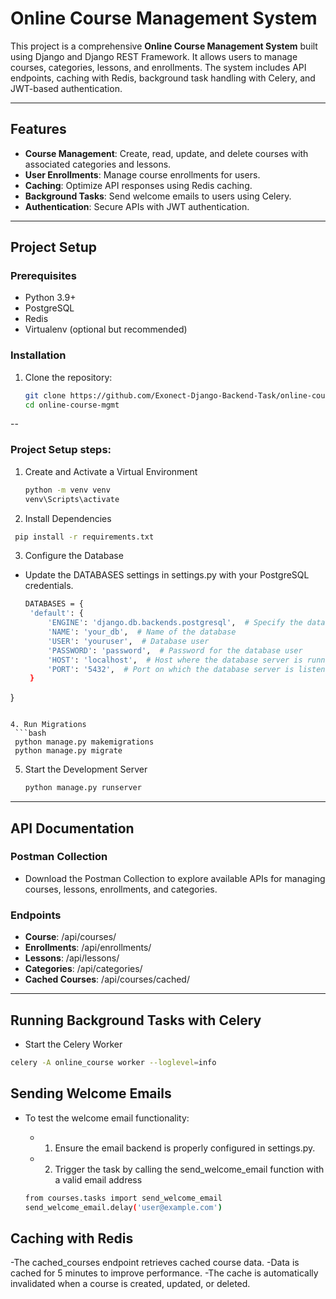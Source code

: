 # Online Course Management System

This project is a comprehensive **Online Course Management System** built using Django and Django REST Framework. It allows users to manage courses, categories, lessons, and enrollments. The system includes API endpoints, caching with Redis, background task handling with Celery, and JWT-based authentication.

---

## Features
- **Course Management**: Create, read, update, and delete courses with associated categories and lessons.
- **User Enrollments**: Manage course enrollments for users.
- **Caching**: Optimize API responses using Redis caching.
- **Background Tasks**: Send welcome emails to users using Celery.
- **Authentication**: Secure APIs with JWT authentication.

---

## Project Setup 

### Prerequisites
- Python 3.9+
- PostgreSQL
- Redis
- Virtualenv (optional but recommended)

### Installation
1. Clone the repository:
   ```bash
   git clone https://github.com/Exonect-Django-Backend-Task/online-course-mgmt.git
   cd online-course-mgmt
   ```
--
### Project Setup steps:
1. Create and Activate a Virtual Environment
    ```bash
   python -m venv venv  
   venv\Scripts\activate
    ```

2. Install Dependencies
  ```bash
   pip install -r requirements.txt
  ```
3. Configure the Database
- Update the DATABASES settings in settings.py with your PostgreSQL credentials.
   ```bash
   DATABASES = {
    'default': {
        'ENGINE': 'django.db.backends.postgresql',  # Specify the database engine as PostgreSQL
        'NAME': 'your_db',  # Name of the database
        'USER': 'youruser',  # Database user
        'PASSWORD': 'password',  # Password for the database user
        'HOST': 'localhost',  # Host where the database server is running
        'PORT': '5432',  # Port on which the database server is listening (default for PostgreSQL)
    }
}
  ```

4. Run Migrations
   ```bash
   python manage.py makemigrations
   python manage.py migrate
   ```
5. Start the Development Server
   ```bash
   python manage.py runserver
   ```
---
## API Documentation
### Postman Collection
- Download the Postman Collection to explore available APIs for managing courses, lessons, enrollments, and categories.

### Endpoints
- **Course**: /api/courses/ 
- **Enrollments**: /api/enrollments/ 
- **Lessons**:  /api/lessons/ 
- **Categories**:  /api/categories/ 
- **Cached Courses**:  /api/courses/cached/ 
---
## Running Background Tasks with Celery
   - Start the Celery Worker
   ```bash
   celery -A online_course worker --loglevel=info
   ```

## Sending Welcome Emails
   - To test the welcome email functionality:
     - 1. Ensure the email backend is properly configured in settings.py.
     - 2. Trigger the task by calling the send_welcome_email function with a valid email address
      
      ```bash
      from courses.tasks import send_welcome_email
      send_welcome_email.delay('user@example.com')
      ```

## Caching with Redis

   -The cached_courses endpoint retrieves cached course data.
   -Data is cached for 5 minutes to improve performance.
   -The cache is automatically invalidated when a course is created, updated, or deleted.
